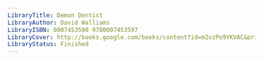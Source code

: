 ```yaml
---
LibraryTitle: Demon Dentist
LibraryAuthor: David Walliams
LibraryISBN: 0007453590 9780007453597
LibraryCover: http://books.google.com/books/content?id=m2vzPo9YKVAC&printsec=frontcover&img=1&zoom=1&source=gbs_api
LibraryStatus: Finished
---
```

